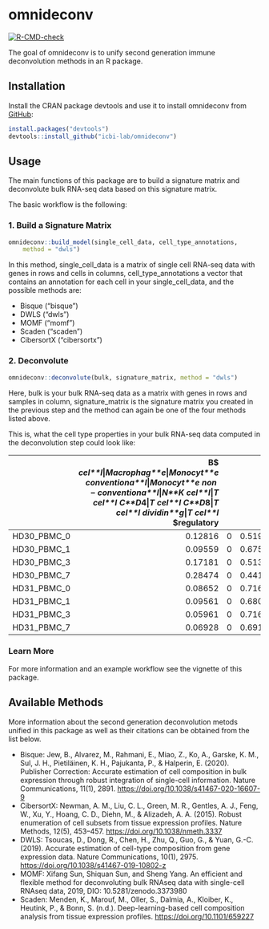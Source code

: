 
<!-- README.md is generated from README.Rmd. Please edit that file -->

# omnideconv

<!-- badges: start -->

[![R-CMD-check](https://github.com/icbi-lab/omnideconv/workflows/R-CMD-check/badge.svg)](https://github.com/icbi-lab/omnideconv/actions)
<!-- badges: end -->

The goal of omnideconv is to unify second generation immune
deconvolution methods in an R package.

## Installation

Install the CRAN package devtools and use it to install omnideconv from
[GitHub](https://github.com/):

``` r
install.packages("devtools")
devtools::install_github("icbi-lab/omnideconv")
```

## Usage

The main functions of this package are to build a signature matrix and
deconvolute bulk RNA-seq data based on this signature matrix.

The basic workflow is the following:

### 1. Build a Signature Matrix

``` r
omnideconv::build_model(single_cell_data, cell_type_annotations, 
    method = "dwls")
```

In this method, single\_cell\_data is a matrix of single cell RNA-seq
data with genes in rows and cells in columns, cell\_type\_annotations a
vector that contains an annotation for each cell in your
single\_cell\_data, and the possible methods are:

-   Bisque (“bisque”)
-   DWLS (“dwls”)
-   MOMF (“momf”)
-   Scaden (“scaden”)
-   CibersortX (“cibersortx”)

### 2. Deconvolute

``` r
omnideconv::deconvolute(bulk, signature_matrix, method = "dwls")
```

Here, bulk is your bulk RNA-seq data as a matrix with genes in rows and
samples in column, signature\_matrix is the signature matrix you created
in the previous step and the method can again be one of the four methods
listed above.

This is, what the cell type properties in your bulk RNA-seq data
computed in the deconvolution step could look like:

|               | B$ *c**e**l**l*\|*M**a**c**r**o**p**h**a**g**e*\|*M**o**n**o**c**y**t**e* *c**o**n**v**e**n**t**i**o**n**a**l*\|*M**o**n**o**c**y**t**e* *n**o**n* − *c**o**n**v**e**n**t**i**o**n**a**l*\|*N**K* *c**e**l**l*\|*T* *c**e**l**l* *C**D*4\|*T* *c**e**l**l* *C**D*8\|*T* *c**e**l**l* *d**i**v**i**d**i**n**g*\|*T* *c**e**l**l* $regulatory |     |         |         |         |         |         |     |         |
|:--------------|--------------------------------------------------------------------------------------------------------------------------------------------------------------------------------------------------------------------------------------------------------------------------------------------------------------------------------------------:|----:|--------:|--------:|--------:|--------:|--------:|----:|--------:|
| HD30\_PBMC\_0 |                                                                                                                                                                                                                                                                                                                                     0.12816 |   0 | 0.51934 | 0.13378 | 0.18987 | 0.00000 | 0.00561 |   0 | 0.02325 |
| HD30\_PBMC\_1 |                                                                                                                                                                                                                                                                                                                                     0.09559 |   0 | 0.67510 | 0.00696 | 0.19640 | 0.00000 | 0.00000 |   0 | 0.02595 |
| HD30\_PBMC\_3 |                                                                                                                                                                                                                                                                                                                                     0.17181 |   0 | 0.51368 | 0.05744 | 0.16574 | 0.07258 | 0.00000 |   0 | 0.01876 |
| HD30\_PBMC\_7 |                                                                                                                                                                                                                                                                                                                                     0.28474 |   0 | 0.44150 | 0.03053 | 0.17612 | 0.05122 | 0.00000 |   0 | 0.01590 |
| HD31\_PBMC\_0 |                                                                                                                                                                                                                                                                                                                                     0.08652 |   0 | 0.71617 | 0.00000 | 0.05495 | 0.10743 | 0.02555 |   0 | 0.00937 |
| HD31\_PBMC\_1 |                                                                                                                                                                                                                                                                                                                                     0.09561 |   0 | 0.68077 | 0.00000 | 0.04447 | 0.14894 | 0.02204 |   0 | 0.00818 |
| HD31\_PBMC\_3 |                                                                                                                                                                                                                                                                                                                                     0.05961 |   0 | 0.71674 | 0.00000 | 0.05728 | 0.12130 | 0.02990 |   0 | 0.01516 |
| HD31\_PBMC\_7 |                                                                                                                                                                                                                                                                                                                                     0.06928 |   0 | 0.69114 | 0.00000 | 0.07708 | 0.08902 | 0.04345 |   0 | 0.03003 |

### Learn More

For more information and an example workflow see the vignette of this
package.

## Available Methods

More information about the second generation deconvolution metods
unified in this package as well as their citations can be obtained from
the list below.

-   Bisque: Jew, B., Alvarez, M., Rahmani, E., Miao, Z., Ko, A.,
    Garske, K. M., Sul, J. H., Pietiläinen, K. H., Pajukanta, P., &
    Halperin, E. (2020). Publisher Correction: Accurate estimation of
    cell composition in bulk expression through robust integration of
    single-cell information. Nature Communications, 11(1), 2891.
    <https://doi.org/10.1038/s41467-020-16607-9>
-   CibersortX: Newman, A. M., Liu, C. L., Green, M. R., Gentles, A. J.,
    Feng, W., Xu, Y., Hoang, C. D., Diehn, M., & Alizadeh, A. A. (2015).
    Robust enumeration of cell subsets from tissue expression profiles.
    Nature Methods, 12(5), 453–457. <https://doi.org/10.1038/nmeth.3337>
-   DWLS: Tsoucas, D., Dong, R., Chen, H., Zhu, Q., Guo, G., & Yuan,
    G.-C. (2019). Accurate estimation of cell-type composition from gene
    expression data. Nature Communications, 10(1), 2975.
    <https://doi.org/10.1038/s41467-019-10802-z>
-   MOMF: Xifang Sun, Shiquan Sun, and Sheng Yang. An efficient and
    flexible method for deconvoluting bulk RNAseq data with single-cell
    RNAseq data, 2019, DIO: 10.5281/zenodo.3373980
-   Scaden: Menden, K., Marouf, M., Oller, S., Dalmia, A., Kloiber, K.,
    Heutink, P., & Bonn, S. (n.d.). Deep-learning-based cell composition
    analysis from tissue expression profiles.
    <https://doi.org/10.1101/659227>
